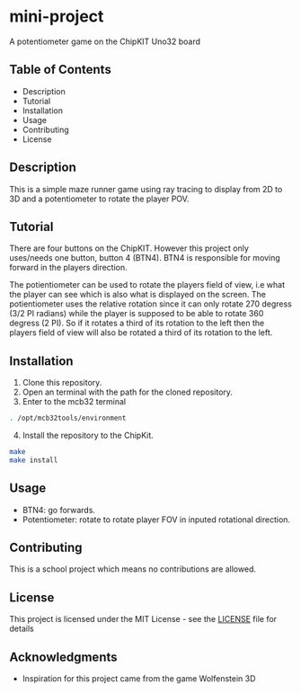 # mini-project
A potentiometer game on the ChipKIT Uno32 board

## Table of Contents

- Description
- Tutorial
- Installation
- Usage
- Contributing
- License

## Description

This is a simple maze runner game using ray tracing to display from 2D to 3D and a potentiometer to rotate the player POV.

## Tutorial

There are four buttons on the ChipKIT. However this project only uses/needs one button, button 4 (BTN4). BTN4 is responsible for moving forward in the players direction.

The potientiometer can be used to rotate the players field of view, i.e what the player can see which is also what is displayed on the screen. The potientiometer uses the relative rotation since it can only rotate 270 degress (3/2 PI radians) while the player is supposed to be able to rotate 360 degress (2 PI). So if it rotates a third of its rotation to the left then the players field of view will also be rotated a third of its rotation to the left.

## Installation

1. Clone this repository.
2. Open an terminal with the path for the cloned repository.
3. Enter to the mcb32 terminal

```bash
. /opt/mcb32tools/environment 
```

4. Install the repository to the ChipKit.

```bash
make
make install
```

## Usage

- BTN4: go forwards.
- Potentiometer: rotate to rotate player FOV in inputed rotational direction.

## Contributing

This is a school project which means no contributions are allowed.

## License

This project is licensed under the MIT License - see the [LICENSE](LICENSE) file for details

## Acknowledgments

- Inspiration for this project came from the game Wolfenstein 3D
